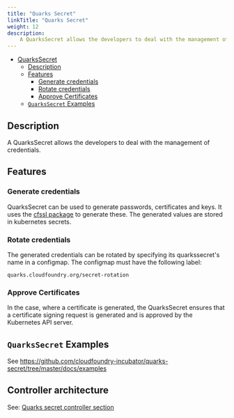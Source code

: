 ```yaml
---
title: "Quarks Secret"
linkTitle: "Quarks Secret"
weight: 12
description:
    A QuarksSecret allows the developers to deal with the management of credentials.
---
```


- [QuarksSecret](#quarkssecret)
  - [Description](#description)
  - [Features](#features)
    - [Generate credentials](#generate-credentials)
    - [Rotate credentials](#rotate-credentials)
    - [Approve Certificates](#approve-certificates)
  - [`QuarksSecret` Examples](#quarkssecret-examples)

## Description

A QuarksSecret allows the developers to deal with the management of credentials.

## Features

### Generate credentials

QuarksSecret can be used to generate passwords, certificates and keys. It uses the [cfssl package](https://github.com/cloudflare/cfssl) to generate these. The generated values are stored in kubernetes secrets.

### Rotate credentials

The generated credentials can be rotated by specifying its quarkssecret's name in a configmap. The configmap must have the following label:

```
quarks.cloudfoundry.org/secret-rotation
```

### Approve Certificates

In the case, where a certificate is generated, the QuarksSecret ensures that a certificate signing request is generated and is approved by the Kubernetes API server.

## `QuarksSecret` Examples

See https://github.com/cloudfoundry-incubator/quarks-secret/tree/master/docs/examples

## Controller architecture

See: [Quarks secret controller section](../../development/controllers/quarks_secret/)